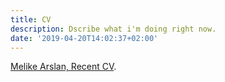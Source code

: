 ```yaml
---
title: CV
description: Dscribe what i'm doing right now.
date: '2019-04-20T14:02:37+02:00'
---
```

[Melike Arslan, Recent CV](https://drive.google.com/uc?export=download&id=18dOqMValdI-qbYIkhoKAcw4E4gpO0xFd).

